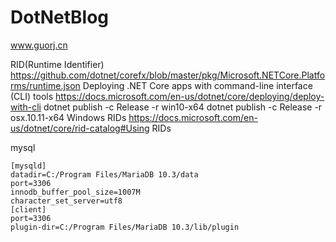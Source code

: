 # DotNetBlog
www.guorj.cn

RID(Runtime Identifier) https://github.com/dotnet/corefx/blob/master/pkg/Microsoft.NETCore.Platforms/runtime.json
Deploying .NET Core apps with command-line interface (CLI) tools
https://docs.microsoft.com/en-us/dotnet/core/deploying/deploy-with-cli
<ItemGroup>
  <PackageReference Include="Newtonsoft.Json" Version="10.0.2" />
</ItemGroup>
dotnet publish -c Release -r win10-x64
dotnet publish -c Release -r osx.10.11-x64
Windows RIDs
https://docs.microsoft.com/en-us/dotnet/core/rid-catalog#Using RIDs


mysql

```
[mysqld]
datadir=C:/Program Files/MariaDB 10.3/data
port=3306
innodb_buffer_pool_size=1007M
character_set_server=utf8
[client]
port=3306
plugin-dir=C:/Program Files/MariaDB 10.3/lib/plugin
```
